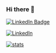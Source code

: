### Hi there 👋

[![LinkedIn Badge](https://img.shields.io/badge/-[Nome]-blue?style=flat-square&logo=Linkedin&logoColor=white&link=[https://www.linkedin.com/in/kauan-leite/])]([https://www.linkedin.com/in/kauan-leite/])

<a href="https://www.linkedin.com/in/kauan-leite/"><img alt="LinkedIn" src="https://img.shields.io/badge/LinkedIn-0077B5?style=for-the-badge&logo=linkedin&logoColor=white" /></a>

[![stats](https://github-readme-stats.vercel.app/api?username=Kauan-Leite)](https://github.com/anuraghazra/github-readme-stats)

<!--
**Kauan-Leite/Kauan-Leite** is a ✨ _special_ ✨ repository because its `README.md` (this file) appears on your GitHub profile.

Here are some ideas to get you started:

- 🔭 I’m currently working on ...
- 🌱 I’m currently learning ...
- 👯 I’m looking to collaborate on ...
- 🤔 I’m looking for help with ...
- 💬 Ask me about ...
- 📫 How to reach me: ...
- 😄 Pronouns: ...
- ⚡ Fun fact: ...
-->
